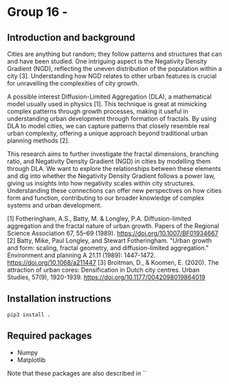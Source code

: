 # Group 16 - 

## Introduction and background
Cities are anything but random; they follow patterns and structures that can and have been studied. One intriguing aspect is the Negativity Density Gradient (NGD), reflecting the uneven distribution of the population within a city [3]. Understanding how NGD relates to other urban features is crucial for unravelling the complexities of city growth.

A possible interest Diffusion-Limited Aggregation (DLA), a mathematical model usually used in physics [1]. This technique is great at mimicking complex patterns through growth processes, making it useful in understanding urban development through formation of fractals. By using DLA to model cities, we can capture patterns that closely resemble real urban complexity, offering a unique approach beyond traditional urban planning methods [2].

This research aims to further investigate the fractal dimensions, branching ratio, and Negativity Density Gradient (NGD) in cities by modelling them through DLA. We want to explore the relationships between these elements and dig into whether the Negativity Density Gradient follows a power law, giving us insights into how negativity scales within city structures. Understanding these connections can offer new perspectives on how cities form and function, contributing to our broader knowledge of complex systems and urban development. 


[1] Fotheringham, A.S., Batty, M. & Longley, P.A. Diffusion-limited aggregation and the fractal nature of urban growth. Papers of the Regional Science Association 67, 55–69 (1989). https://doi.org/10.1007/BF01934667
[2] Batty, Mike, Paul Longley, and Stewart Fotheringham. "Urban growth and form: scaling, fractal geometry, and diffusion-limited aggregation." Environment and planning A 21.11 (1989): 1447-1472. https://doi.org/10.1068/a211447
[3] Broitman, D., & Koomen, E. (2020). The attraction of urban cores: Densification in Dutch city centres. Urban Studies, 57(9), 1920-1939. https://doi.org/10.1177/0042098019864019



## Installation instructions

`pip3 install .`


## Required packages
- Numpy
- Matplotlib 

Note that these packages are also described in ``